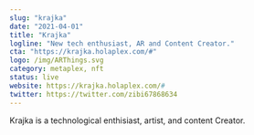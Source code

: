 ```yaml
---
slug: "krajka"
date: "2021-04-01"
title: "Krajka"
logline: "New tech enthusiast, AR and Content Creator."
cta: "https://krajka.holaplex.com/#"
logo: /img/ARThings.svg
category: metaplex, nft
status: live
website: https://krajka.holaplex.com/#
twitter: https://twitter.com/zibi67868634
---
```


Krajka is a technological enthisiast, artist, and content Creator.
